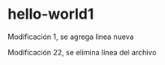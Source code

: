 # hello-world1


Modificación 1, se agrega linea nueva

Modificación 22, se elimina línea del archivo